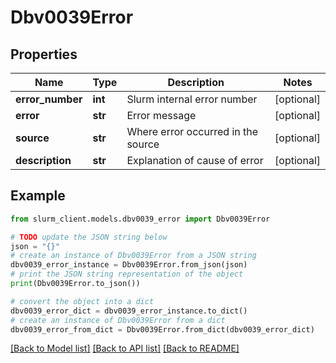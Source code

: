 # Dbv0039Error


## Properties

Name | Type | Description | Notes
------------ | ------------- | ------------- | -------------
**error_number** | **int** | Slurm internal error number | [optional] 
**error** | **str** | Error message | [optional] 
**source** | **str** | Where error occurred in the source | [optional] 
**description** | **str** | Explanation of cause of error | [optional] 

## Example

```python
from slurm_client.models.dbv0039_error import Dbv0039Error

# TODO update the JSON string below
json = "{}"
# create an instance of Dbv0039Error from a JSON string
dbv0039_error_instance = Dbv0039Error.from_json(json)
# print the JSON string representation of the object
print(Dbv0039Error.to_json())

# convert the object into a dict
dbv0039_error_dict = dbv0039_error_instance.to_dict()
# create an instance of Dbv0039Error from a dict
dbv0039_error_from_dict = Dbv0039Error.from_dict(dbv0039_error_dict)
```
[[Back to Model list]](../README.md#documentation-for-models) [[Back to API list]](../README.md#documentation-for-api-endpoints) [[Back to README]](../README.md)


